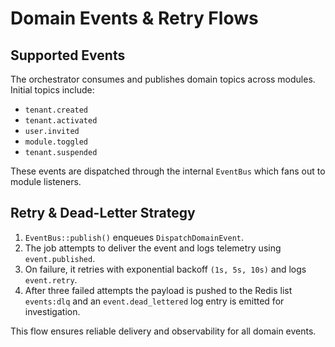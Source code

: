 # Domain Events & Retry Flows

## Supported Events

The orchestrator consumes and publishes domain topics across modules. Initial topics include:

- `tenant.created`
- `tenant.activated`
- `user.invited`
- `module.toggled`
- `tenant.suspended`

These events are dispatched through the internal `EventBus` which fans out to module listeners.

## Retry & Dead-Letter Strategy

1. `EventBus::publish()` enqueues `DispatchDomainEvent`.
2. The job attempts to deliver the event and logs telemetry using `event.published`.
3. On failure, it retries with exponential backoff `(1s, 5s, 10s)` and logs `event.retry`.
4. After three failed attempts the payload is pushed to the Redis list `events:dlq` and an
   `event.dead_lettered` log entry is emitted for investigation.

This flow ensures reliable delivery and observability for all domain events.
